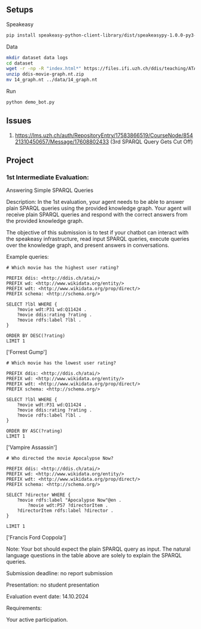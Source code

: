 ## Setups

Speakeasy
```bash
pip install speakeasy-python-client-library/dist/speakeasypy-1.0.0-py3-none-any.whl
```

Data
```bash
mkdir dataset data logs
cd dataset
wget -r -np -R "index.html*" https://files.ifi.uzh.ch/ddis/teaching/ATAI2024/dataset/
unzip ddis-movie-graph.nt.zip
mv 14_graph.nt ../data/14_graph.nt
``` 

Run
```bash
python demo_bot.py
```

## Issues
1. https://lms.uzh.ch/auth/RepositoryEntry/17583866519/CourseNode/85421310450657/Message/17608802433 (3rd SPARQL Query Gets Cut Off)

## Project 

### 1st Intermediate Evaluation:  

Answering Simple SPARQL Queries

Description: In the 1st evaluation, your agent needs to be able to answer plain SPARQL queries using the provided knowledge graph. Your agent will receive plain SPARQL queries and respond with the correct answers from the provided knowledge graph.

The objective of this submission is to test if your chatbot can interact with the speakeasy infrastructure, read input SPARQL queries, execute queries over the knowledge graph, and present answers in conversations.

Example queries: 

```
# Which movie has the highest user rating?  

PREFIX ddis: <http://ddis.ch/atai/>   
PREFIX wd: <http://www.wikidata.org/entity/>   
PREFIX wdt: <http://www.wikidata.org/prop/direct/>   
PREFIX schema: <http://schema.org/>   

SELECT ?lbl WHERE {  
    ?movie wdt:P31 wd:Q11424 .  
    ?movie ddis:rating ?rating .  
    ?movie rdfs:label ?lbl .  
}  

ORDER BY DESC(?rating)   
LIMIT 1 
```

['Forrest Gump'] 

 
```
# Which movie has the lowest user rating? 

PREFIX ddis: <http://ddis.ch/atai/>   
PREFIX wd: <http://www.wikidata.org/entity/>   
PREFIX wdt: <http://www.wikidata.org/prop/direct/>   
PREFIX schema: <http://schema.org/>   

SELECT ?lbl WHERE {  
    ?movie wdt:P31 wd:Q11424 .  
    ?movie ddis:rating ?rating .  
    ?movie rdfs:label ?lbl .  
}  

ORDER BY ASC(?rating)   
LIMIT 1 
```

['Vampire Assassin'] 

 
```
# Who directed the movie Apocalypse Now?  

PREFIX ddis: <http://ddis.ch/atai/>   
PREFIX wd: <http://www.wikidata.org/entity/>
PREFIX wdt: <http://www.wikidata.org/prop/direct/>
PREFIX schema: <http://schema.org/>   

SELECT ?director WHERE {  
    ?movie rdfs:label "Apocalypse Now"@en .  
        ?movie wdt:P57 ?directorItem . 
    ?directorItem rdfs:label ?director . 
}  

LIMIT 1  
```

['Francis Ford Coppola'] 

Note: Your bot should expect the plain SPARQL query as input. The natural language questions in the table above are solely to explain the SPARQL queries.

Submission deadline: no report submission

Presentation: no student presentation

Evaluation event date: 14.10.2024 

Requirements: 

Your active participation. 
